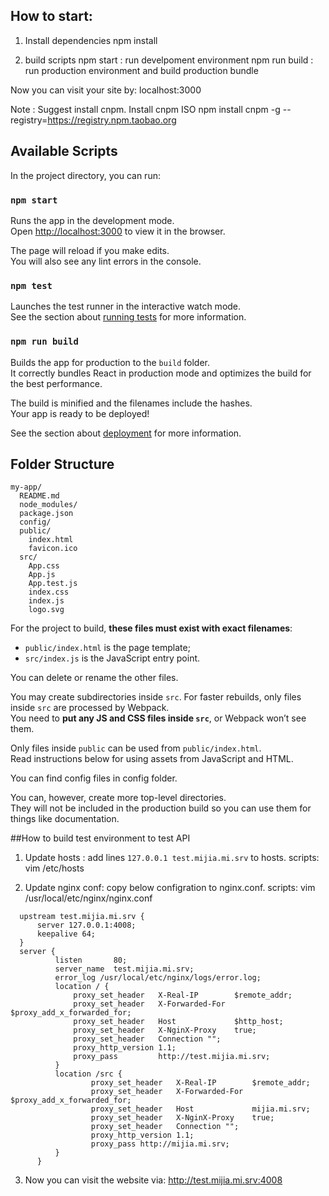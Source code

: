 ## How to start:

1. Install dependencies
npm install

2. build scripts
npm start : run develpoment environment
npm run build : run production environment and build production bundle

Now you can visit your site by: localhost:3000

Note : Suggest install cnpm.
Install cnpm ISO
npm install cnpm -g --registry=https://registry.npm.taobao.org


## Available Scripts

In the project directory, you can run:

### `npm start`

Runs the app in the development mode.<br>
Open [http://localhost:3000](http://localhost:3000) to view it in the browser.

The page will reload if you make edits.<br>
You will also see any lint errors in the console.

### `npm test`

Launches the test runner in the interactive watch mode.<br>
See the section about [running tests](#running-tests) for more information.

### `npm run build`

Builds the app for production to the `build` folder.<br>
It correctly bundles React in production mode and optimizes the build for the best performance.

The build is minified and the filenames include the hashes.<br>
Your app is ready to be deployed!

See the section about [deployment](#deployment) for more information.

## Folder Structure

```
my-app/
  README.md
  node_modules/
  package.json
  config/
  public/
    index.html
    favicon.ico
  src/
    App.css
    App.js
    App.test.js
    index.css
    index.js
    logo.svg
```

For the project to build, **these files must exist with exact filenames**:

* `public/index.html` is the page template;
* `src/index.js` is the JavaScript entry point.

You can delete or rename the other files.

You may create subdirectories inside `src`. For faster rebuilds, only files inside `src` are processed by Webpack.<br>
You need to **put any JS and CSS files inside `src`**, or Webpack won’t see them.

Only files inside `public` can be used from `public/index.html`.<br>
Read instructions below for using assets from JavaScript and HTML.

You can find config files in config folder.

You can, however, create more top-level directories.<br>
They will not be included in the production build so you can use them for things like documentation.

##How to build test environment to test API

1. Update hosts : add lines `127.0.0.1 test.mijia.mi.srv` to hosts.
   scripts: vim /etc/hosts

2. Update nginx conf: copy below configration to nginx.conf.
   scripts: vim /usr/local/etc/nginx/nginx.conf
```
  upstream test.mijia.mi.srv {
      server 127.0.0.1:4008;
      keepalive 64;
  }
  server {
          listen       80;
          server_name  test.mijia.mi.srv;
          error_log /usr/local/etc/nginx/logs/error.log;
          location / {
              proxy_set_header   X-Real-IP        $remote_addr;
              proxy_set_header   X-Forwarded-For  $proxy_add_x_forwarded_for;
              proxy_set_header   Host             $http_host;
              proxy_set_header   X-NginX-Proxy    true;
              proxy_set_header   Connection "";
              proxy_http_version 1.1;
              proxy_pass         http://test.mijia.mi.srv;
          }
          location /src {
                  proxy_set_header   X-Real-IP        $remote_addr;
                  proxy_set_header   X-Forwarded-For  $proxy_add_x_forwarded_for;
                  proxy_set_header   Host             mijia.mi.srv;
                  proxy_set_header   X-NginX-Proxy    true;
                  proxy_set_header   Connection "";
                  proxy_http_version 1.1;
                  proxy_pass http://mijia.mi.srv;
          }
      }
```
3. Now you can visit the website via: http://test.mijia.mi.srv:4008